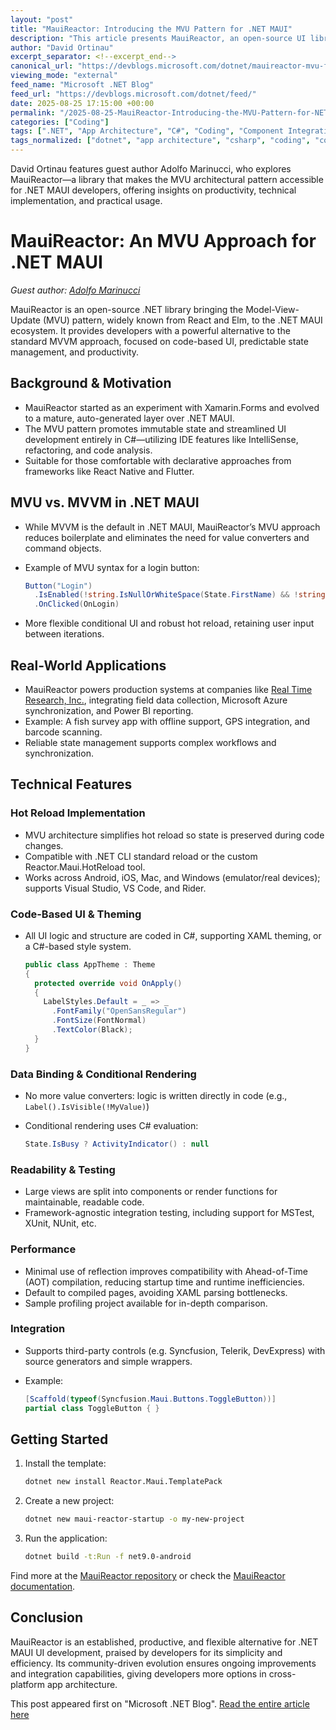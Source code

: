 ```yaml
---
layout: "post"
title: "MauiReactor: Introducing the MVU Pattern for .NET MAUI"
description: "This article presents MauiReactor, an open-source UI library that brings the Model-View-Update (MVU) architectural pattern to .NET MAUI development. It covers the background, technical benefits, comparison with MVVM, production usage, testing, performance, and integration tips for building cross-platform apps with C#."
author: "David Ortinau"
excerpt_separator: <!--excerpt_end-->
canonical_url: "https://devblogs.microsoft.com/dotnet/mauireactor-mvu-for-dotnet-maui/"
viewing_mode: "external"
feed_name: "Microsoft .NET Blog"
feed_url: "https://devblogs.microsoft.com/dotnet/feed/"
date: 2025-08-25 17:15:00 +00:00
permalink: "/2025-08-25-MauiReactor-Introducing-the-MVU-Pattern-for-NET-MAUI.html"
categories: ["Coding"]
tags: [".NET", "App Architecture", "C#", "Coding", "Component Integration", "Cross Platform", "Hot Reload", "MAUI", "MauiReactor", "MVU", "MVU Pattern", "MVVM", "News", "Open Source", "Performance", "State Management", "Testing", "UI Development", "XAML"]
tags_normalized: ["dotnet", "app architecture", "csharp", "coding", "component integration", "cross platform", "hot reload", "maui", "mauireactor", "mvu", "mvu pattern", "mvvm", "news", "open source", "performance", "state management", "testing", "ui development", "xaml"]
---
```


David Ortinau features guest author Adolfo Marinucci, who explores MauiReactor—a library that makes the MVU architectural pattern accessible for .NET MAUI developers, offering insights on productivity, technical implementation, and practical usage.<!--excerpt_end-->

# MauiReactor: An MVU Approach for .NET MAUI

*Guest author: [Adolfo Marinucci](https://github.com/adospace)*

MauiReactor is an open-source .NET library bringing the Model-View-Update (MVU) pattern, widely known from React and Elm, to the .NET MAUI ecosystem. It provides developers with a powerful alternative to the standard MVVM approach, focused on code-based UI, predictable state management, and productivity.

## Background & Motivation

- MauiReactor started as an experiment with Xamarin.Forms and evolved to a mature, auto-generated layer over .NET MAUI.
- The MVU pattern promotes immutable state and streamlined UI development entirely in C#—utilizing IDE features like IntelliSense, refactoring, and code analysis.
- Suitable for those comfortable with declarative approaches from frameworks like React Native and Flutter.

## MVU vs. MVVM in .NET MAUI

- While MVVM is the default in .NET MAUI, MauiReactor’s MVU approach reduces boilerplate and eliminates the need for value converters and command objects.
- Example of MVU syntax for a login button:

  ```csharp
  Button("Login")
    .IsEnabled(!string.IsNullOrWhiteSpace(State.FirstName) && !string.IsNullOrWhiteSpace(State.LastName))
    .OnClicked(OnLogin)
  ```

- More flexible conditional UI and robust hot reload, retaining user input between iterations.

## Real-World Applications

- MauiReactor powers production systems at companies like [Real Time Research, Inc.](https://realtimeresearch.com), integrating field data collection, Microsoft Azure synchronization, and Power BI reporting.
- Example: A fish survey app with offline support, GPS integration, and barcode scanning.
- Reliable state management supports complex workflows and synchronization.

## Technical Features

### Hot Reload Implementation

- MVU architecture simplifies hot reload so state is preserved during code changes.
- Compatible with .NET CLI standard reload or the custom Reactor.Maui.HotReload tool.
- Works across Android, iOS, Mac, and Windows (emulator/real devices); supports Visual Studio, VS Code, and Rider.

### Code-Based UI & Theming

- All UI logic and structure are coded in C#, supporting XAML theming, or a C#-based style system.

  ```csharp
  public class AppTheme : Theme
  {
    protected override void OnApply()
    {
      LabelStyles.Default = _ => _
        .FontFamily("OpenSansRegular")
        .FontSize(FontNormal)
        .TextColor(Black);
    }
  }
  ```

### Data Binding & Conditional Rendering

- No more value converters: logic is written directly in code (e.g., `Label().IsVisible(!MyValue)`)
- Conditional rendering uses C# evaluation:

  ```csharp
  State.IsBusy ? ActivityIndicator() : null
  ```

### Readability & Testing

- Large views are split into components or render functions for maintainable, readable code.
- Framework-agnostic integration testing, including support for MSTest, XUnit, NUnit, etc.

### Performance

- Minimal use of reflection improves compatibility with Ahead-of-Time (AOT) compilation, reducing startup time and runtime inefficiencies.
- Default to compiled pages, avoiding XAML parsing bottlenecks.
- Sample profiling project available for in-depth comparison.

### Integration

- Supports third-party controls (e.g. Syncfusion, Telerik, DevExpress) with source generators and simple wrappers.
- Example:

  ```csharp
  [Scaffold(typeof(Syncfusion.Maui.Buttons.ToggleButton))]
  partial class ToggleButton { }
  ```

## Getting Started

1. Install the template:

   ```bash
   dotnet new install Reactor.Maui.TemplatePack
   ```

2. Create a new project:

   ```bash
   dotnet new maui-reactor-startup -o my-new-project
   ```

3. Run the application:

   ```bash
   dotnet build -t:Run -f net9.0-android
   ```

Find more at the [MauiReactor repository](https://github.com/adospace/reactorui-maui) or check the [MauiReactor documentation](https://adospace.gitbook.io/mauireactor/getting-started).

## Conclusion

MauiReactor is an established, productive, and flexible alternative for .NET MAUI UI development, praised by developers for its simplicity and efficiency. Its community-driven evolution ensures ongoing improvements and integration capabilities, giving developers more options in cross-platform app architecture.

This post appeared first on "Microsoft .NET Blog". [Read the entire article here](https://devblogs.microsoft.com/dotnet/mauireactor-mvu-for-dotnet-maui/)
